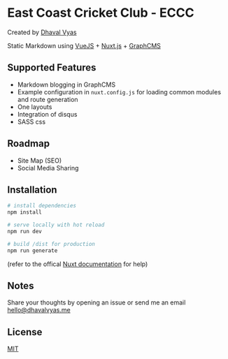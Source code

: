 # East Coast Cricket Club - ECCC

Created by [Dhaval Vyas](https://dhavalvyas.me) 

Static Markdown using [VueJS](https://vuejs.org/) + [Nuxt.js](https://nuxtjs.org/) + [GraphCMS](https://graphcms.com/)

## Supported Features

- Markdown blogging in GraphCMS
- Example configuration in `nuxt.config.js` for loading common modules and route generation
- One layouts
- Integration of disqus
- SASS css

## Roadmap

- Site Map (SEO) 
- Social Media Sharing

## Installation 

``` bash
# install dependencies
npm install

# serve locally with hot reload 
npm run dev

# build /dist for production 
npm run generate 

```
(refer to the offical [Nuxt documentation](https://nuxtjs.org) for help)

## Notes

Share your thoughts by opening an issue or send me an email hello@dhavalvyas.me

## License

[MIT](https://github.com/dhavalwd/dhavalvyas/blob/master/LICENSE)